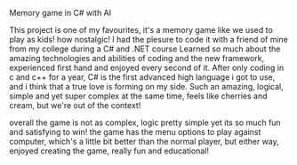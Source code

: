 Memory game in C# with AI

This project is one of my favourites, it's a memory game like we used to play as kids! how nostalgic!
I had the plesure to code it with a friend of mine from my college during a C# and .NET course
Learned so much about the amazing technologies and abilities of coding and the new framework, experienced first hand and enjoyed every second of it.
After only coding in c and c++ for a year, C# is the first advanced high language i got to use, and i think that a true love is forming on my side.
Such an amazing, logical, simple and yet super complex at the same time, feels like cherries and cream, but we're out of the context!

overall the game is not as complex, logic pretty simple yet its so much fun and satisfying to win!
the game has the menu options to play against computer, which's a little bit better than the normal player, 
but either way, enjoyed creating the game, really fun and educational!
